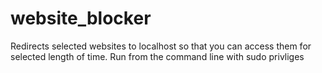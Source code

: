 # website_blocker
Redirects selected websites to localhost so that you can access them for selected length of time.
Run from the command line with sudo privliges 
